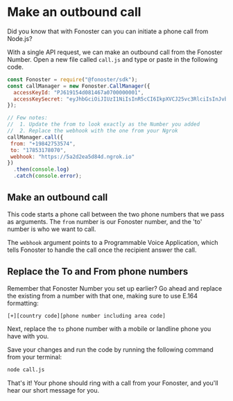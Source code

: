 # Make an outbound call

Did you know that with Fonoster can you can initiate a phone call from Node.js?

With a single API request, we can make an outbound call from the Fonoster Number. Open a new file called `call.js` and type or paste in the following code.

```javascript
const Fonoster = require("@fonoster/sdk");
const callManager = new Fonoster.CallManager({
  accessKeyId: "PJ619154d081467a0700000001",
  accessKeySecret: "eyJhbGciOiJIUzI1NiIsInR5cCI6IkpXVCJ25vc3RlciIsInJvbGUiOiJQUk9KRUNUIiwiYWNjZXNz"
});

// Few notes:
//  1. Update the from to look exactly as the Number you added 
//  2. Replace the webhook with the one from your Ngrok
callManager.call({
 from: "+19842753574",
 to: "17853178070",
 webhook: "https://5a2d2ea5d84d.ngrok.io"
})
  .then(console.log)
  .catch(console.error);
```

## Make an outbound call

This code starts a phone call between the two phone numbers that we pass as arguments. The `from` number is our Fonoster number, and the 'to' number is who we want to call.

The `webhook` argument points to a Programmable Voice Application, which tells Fonoster to handle the call once the recipient answer the call.

## Replace the To and From phone numbers

Remember that Fonoster Number you set up earlier? Go ahead and replace the existing from a number with that one, making sure to use E.164 formatting:

`[+][country code][phone number including area code]`

Next, replace the `to` phone number with a mobile or landline phone you have with you.

Save your changes and run the code by running the following command from your terminal:

```bash
node call.js
```

That's it! Your phone should ring with a call from your Fonoster, and you'll hear our short message for you.